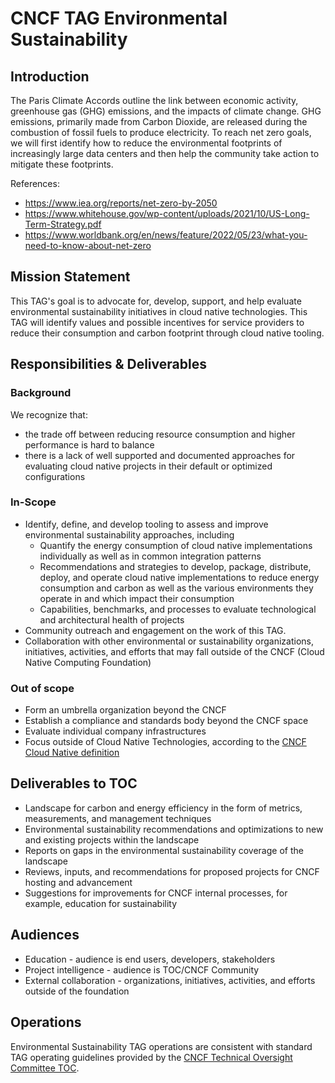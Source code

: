 # CNCF TAG Environmental Sustainability

## Introduction

The Paris Climate Accords outline the link between economic activity, greenhouse gas (GHG) emissions, and the impacts of climate change. GHG  emissions, primarily made from Carbon Dioxide, are released during the combustion of fossil fuels to produce electricity. To reach net zero goals, we will first identify how to reduce the environmental footprints of increasingly large data centers and then help the community take action to mitigate these footprints.

References:

* https://www.iea.org/reports/net-zero-by-2050
* https://www.whitehouse.gov/wp-content/uploads/2021/10/US-Long-Term-Strategy.pdf
* https://www.worldbank.org/en/news/feature/2022/05/23/what-you-need-to-know-about-net-zero

## Mission Statement
This TAG's goal is to advocate for, develop, support, and help evaluate environmental sustainability initiatives in cloud native technologies.  This TAG will identify values and possible incentives for service providers to reduce their consumption and carbon footprint through cloud native tooling.

## Responsibilities & Deliverables

### Background
We recognize that: 
- the trade off between reducing resource consumption and higher performance is hard to balance
- there is a lack of well supported and documented approaches for evaluating cloud native projects in their default or optimized configurations

### In-Scope

- Identify, define, and develop tooling to assess and improve environmental sustainability approaches, including
    - Quantify the energy consumption of cloud native implementations individually as well as in common integration patterns
    - Recommendations and strategies to develop, package, distribute, deploy, and operate cloud native implementations to reduce energy consumption and carbon as well as the various environments they operate in and which impact their consumption
    - Capabilities, benchmarks, and processes to evaluate technological and architectural health of projects
- Community outreach and engagement on the work of this TAG.
- Collaboration with other environmental or sustainability organizations, initiatives, activities, and efforts that may fall outside of the CNCF (Cloud Native Computing Foundation)

### Out of scope
- Form an umbrella organization beyond the CNCF
- Establish a compliance and standards body beyond the CNCF space
- Evaluate individual company infrastructures
- Focus outside of Cloud Native Technologies, according to the [CNCF Cloud Native definition](https://github.com/cncf/toc/blob/main/DEFINITION.md)

## Deliverables to TOC
- Landscape for carbon and energy efficiency in the form of metrics, measurements, and management techniques
- Environmental sustainability recommendations and optimizations to new and existing projects within the landscape
- Reports on gaps in the environmental sustainability coverage of the landscape
- Reviews, inputs, and recommendations for proposed projects for CNCF hosting and advancement
- Suggestions for improvements for CNCF internal processes, for example, education for sustainability

## Audiences

- Education - audience is end users, developers, stakeholders
- Project intelligence - audience is TOC/CNCF Community
- External collaboration - organizations, initiatives, activities, and efforts outside of the foundation

## Operations

Environmental Sustainability TAG operations are consistent with standard TAG operating guidelines provided by the [CNCF Technical Oversight Committee TOC](https://github.com/cncf/toc).

